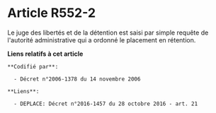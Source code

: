 # Article R552-2

Le juge des libertés et de la détention est saisi par simple requête de l'autorité administrative qui a ordonné le placement
en rétention.

**Liens relatifs à cet article**

	**Codifié par**:

	  - Décret n°2006-1378 du 14 novembre 2006

	**Liens**:

	  - DEPLACE: Décret n°2016-1457 du 28 octobre 2016 - art. 21

